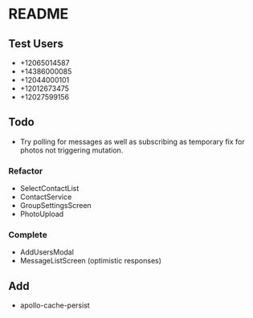 # README

## Test Users

- +12065014587
- +14386000085
- +12044000101
- +12012673475
- +12027599156

## Todo

- Try polling for messages as well as subscribing as temporary fix for photos not triggering mutation.

### Refactor

- SelectContactList
- ContactService
- GroupSettingsScreen
- PhotoUpload

### Complete

- AddUsersModal
- MessageListScreen (optimistic responses)

## Add

- apollo-cache-persist
